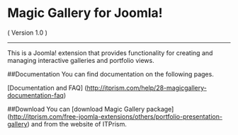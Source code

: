 Magic Gallery for Joomla!
==========================
( Version 1.0 )
- - - 

This is a Joomla! extension that provides functionality for creating and managing interactive galleries and portfolio views. 

##Documentation
You can find documentation on the following pages.

[Documentation and FAQ] (http://itprism.com/help/28-magicgallery-documentation-faq)

##Download
You can [download Magic Gallery package] (http://itprism.com/free-joomla-extensions/others/portfolio-presentation-gallery) and from the website of ITPrism.